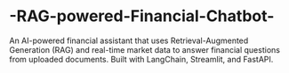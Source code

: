 # -RAG-powered-Financial-Chatbot-
An AI-powered financial assistant that uses Retrieval-Augmented Generation (RAG) and real-time market data to answer financial questions from uploaded documents. Built with LangChain, Streamlit, and FastAPI.
